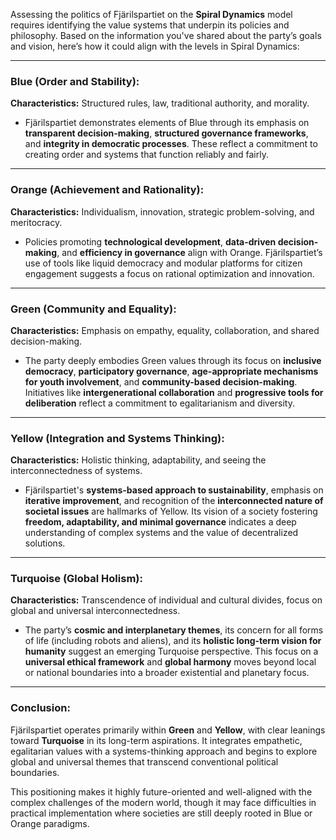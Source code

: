 Assessing the politics of Fjärilspartiet on the **Spiral Dynamics** model requires identifying the value systems that underpin its policies and philosophy. Based on the information you've shared about the party’s goals and vision, here’s how it could align with the levels in Spiral Dynamics:

---

### **Blue (Order and Stability):**  
**Characteristics:** Structured rules, law, traditional authority, and morality.  
- Fjärilspartiet demonstrates elements of Blue through its emphasis on **transparent decision-making**, **structured governance frameworks**, and **integrity in democratic processes**. These reflect a commitment to creating order and systems that function reliably and fairly.

---

### **Orange (Achievement and Rationality):**  
**Characteristics:** Individualism, innovation, strategic problem-solving, and meritocracy.  
- Policies promoting **technological development**, **data-driven decision-making**, and **efficiency in governance** align with Orange. Fjärilspartiet’s use of tools like liquid democracy and modular platforms for citizen engagement suggests a focus on rational optimization and innovation.

---

### **Green (Community and Equality):**  
**Characteristics:** Emphasis on empathy, equality, collaboration, and shared decision-making.  
- The party deeply embodies Green values through its focus on **inclusive democracy**, **participatory governance**, **age-appropriate mechanisms for youth involvement**, and **community-based decision-making**. Initiatives like **intergenerational collaboration** and **progressive tools for deliberation** reflect a commitment to egalitarianism and diversity.

---

### **Yellow (Integration and Systems Thinking):**  
**Characteristics:** Holistic thinking, adaptability, and seeing the interconnectedness of systems.  
- Fjärilspartiet's **systems-based approach to sustainability**, emphasis on **iterative improvement**, and recognition of the **interconnected nature of societal issues** are hallmarks of Yellow. Its vision of a society fostering **freedom, adaptability, and minimal governance** indicates a deep understanding of complex systems and the value of decentralized solutions.

---

### **Turquoise (Global Holism):**  
**Characteristics:** Transcendence of individual and cultural divides, focus on global and universal interconnectedness.  
- The party’s **cosmic and interplanetary themes**, its concern for all forms of life (including robots and aliens), and its **holistic long-term vision for humanity** suggest an emerging Turquoise perspective. This focus on a **universal ethical framework** and **global harmony** moves beyond local or national boundaries into a broader existential and planetary focus.

---

### **Conclusion:**
Fjärilspartiet operates primarily within **Green** and **Yellow**, with clear leanings toward **Turquoise** in its long-term aspirations. It integrates empathetic, egalitarian values with a systems-thinking approach and begins to explore global and universal themes that transcend conventional political boundaries.

This positioning makes it highly future-oriented and well-aligned with the complex challenges of the modern world, though it may face difficulties in practical implementation where societies are still deeply rooted in Blue or Orange paradigms.

